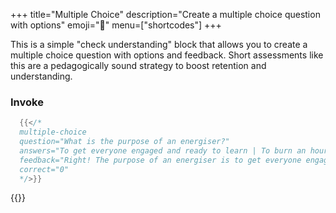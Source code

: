 +++
title="Multiple Choice"
description="Create a multiple choice question with options"
emoji="🤔"
menu=["shortcodes"]
+++

This is a simple "check understanding" block that allows you to create a multiple choice question with options and feedback. Short assessments like this are a pedagogically sound strategy to boost retention and understanding.

### Invoke

```go
  {{</*
  multiple-choice
  question="What is the purpose of an energiser?"
  answers="To get everyone engaged and ready to learn | To burn an hour of the morning | To upset everyone | To make everyone sleepy"
  feedback="Right! The purpose of an energiser is to get everyone engaged and ready to learn. | Think again: what are energisers for? | No, that's not the purpose of an energiser | Not quite! Energisers are meant to wake people up, not make them sleepy."
  correct="0"
  */>}}
```

{{<multiple-choice
question="What is the purpose of an energiser?"
answers="To get everyone engaged and ready to learn | To burn an hour of the morning | To upset everyone | To make everyone sleepy"
feedback="Right! The purpose of an energiser is to get everyone engaged and ready to learn. | Think again: what are energisers for? | No, that's not the purpose of an energiser | Not quite! Energisers are meant to wake people up, not make them sleepy."
correct="0">}}
